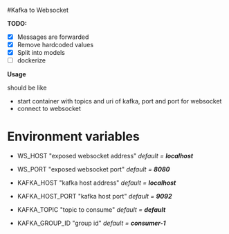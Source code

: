 #Kafka to Websocket

**TODO:**
*[X] Messages are forwarded
*[X] Remove hardcoded values
*[X] Split into models
*[ ] dockerize

**Usage**

should be like
* start container with topics and uri of kafka, port and port for websocket
* connect to websocket


# Environment variables
* WS_HOST "exposed websocket address" *default = **localhost***
* WS_PORT "exposed websocket port" *default = **8080***

* KAFKA_HOST "kafka host address" *default = **localhost***
* KAFKA_HOST_PORT "kafka host port" *default = **9092***
* KAFKA_TOPIC "topic to consume" *default = **default***
* KAFKA_GROUP_ID "group id" *default = **consumer-1***

